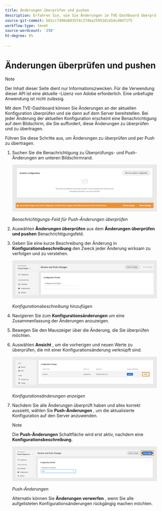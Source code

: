 ```yaml
---
title: Änderungen überprüfen und pushen
description: Erfahren Sie, wie Sie Änderungen im TVE-Dashboard überprüfen und pushen können.
source-git-commit: b81cc7498a8035f4c274ba25952dcd1dcd8d71f5
workflow-type: tm+mt
source-wordcount: '250'
ht-degree: 0%

---
```


# Änderungen überprüfen und pushen

>[!NOTE]
>
>Der Inhalt dieser Seite dient nur Informationszwecken. Für die Verwendung dieser API ist eine aktuelle -Lizenz von Adobe erforderlich. Eine unbefugte Anwendung ist nicht zulässig.

Mit dem TVE-Dashboard können Sie Änderungen an der aktuellen Konfiguration überprüfen und sie dann auf dem Server bereitstellen. Bei jeder Änderung der aktuellen Konfiguration erscheint eine Benachrichtigung auf dem Bildschirm, die Sie auffordert, diese Änderungen zu überprüfen und zu übertragen.

Führen Sie diese Schritte aus, um Änderungen zu überprüfen und per Push zu übertragen.

1. Suchen Sie die Benachrichtigung zu Überprüfungs- und Push-Änderungen am unteren Bildschirmrand.

   ![Benachrichtigung zu Push-Änderungen überprüfen](assets/review-changes.png)

   *Benachrichtigungs-Feld für Push-Änderungen überprüfen*

1. Auswählen **Änderungen überprüfen** aus dem **Änderungen überprüfen und pushen** Benachrichtigungsfeld.

1. Geben Sie eine kurze Beschreibung der Änderung in **Konfigurationsbeschreibung** den Zweck jeder Änderung wirksam zu verfolgen und zu verstehen.

   ![Konfigurationsbeschreibung hinzufügen](assets/add-conf-desc.png)

   *Konfigurationsbeschreibung hinzufügen*

1. Navigieren Sie zum **Konfigurationsänderungen** um eine Zusammenfassung der Änderungen anzuzeigen.

1. Bewegen Sie den Mauszeiger über die Änderung, die Sie überprüfen möchten.

1. Auswählen **Ansicht** , um die vorherigen und neuen Werte zu überprüfen, die mit einer Konfigurationsänderung verknüpft sind.

   ![Konfigurationsänderungen anzeigen](assets/view-configuration-changes.png)

   *Konfigurationsänderungen anzeigen*

1. Nachdem Sie alle Änderungen überprüft haben und alles korrekt aussieht, wählen Sie **Push-Änderungen** , um die aktualisierte Konfiguration auf den Server anzuwenden.

   >[!NOTE]
   >
   >Die **Push-Änderungen** Schaltfläche wird erst aktiv, nachdem eine **Konfigurationsbeschreibung**.

   ![Push-Änderungen](assets/push-changes.png)

   *Push-Änderungen*

   Alternativ können Sie **Änderungen verwerfen** , wenn Sie alle aufgelisteten Konfigurationsänderungen rückgängig machen möchten.


